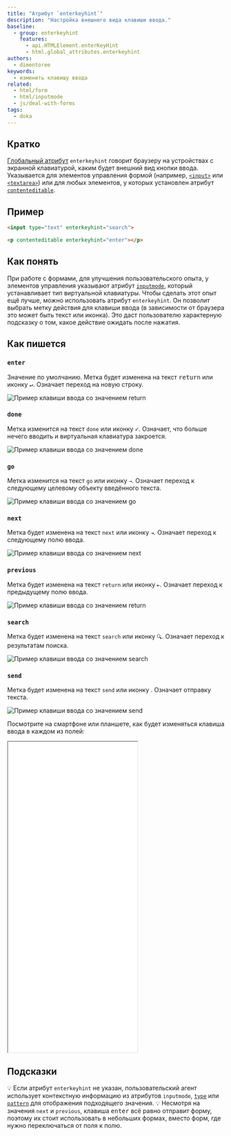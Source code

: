 ```yaml
---
title: "Атрибут `enterkeyhint`"
description: "Настройка внешнего вида клавиши ввода."
baseline:
  - group: enterkeyhint
    features:
      - api.HTMLElement.enterKeyHint
      - html.global_attributes.enterkeyhint
authors:
  - dimentoree
keywords:
  - изменить клавишу ввода
related:
  - html/form
  - html/inputmode
  - js/deal-with-forms
tags:
  - doka
---
```


## Кратко

[Глобальный атрибут](/html/global-attrs/) `enterkeyhint` говорит браузеру на устройствах с экранной клавиатурой, каким будет внешний вид кнопки ввода. Указывается для элементов управления формой (например, [`<input>`](/html/input/) или [`<textarea>`](/html/textarea/)) или для любых элементов, у которых установлен атрибут [`contenteditable`](/html/global-attrs/#contenteditable).

## Пример

```html
<input type="text" enterkeyhint="search">

<p contenteditable enterkeyhint="enter"></p>
```

## Как понять

При работе с формами, для улучшения пользовательского опыта, у элементов управления указывают атрибут [`inputmode`](/html/inputmode/), который устанавливает тип виртуальной клавиатуры. Чтобы сделать этот опыт ещё лучше, можно использовать атрибут `enterkeyhint`. Он позволит выбрать метку действия для клавиши ввода (в зависимости от браузера это может быть текст или иконка). Это даст пользователю характерную подсказку о том, какое действие ожидать после нажатия.

## Как пишется

### `enter`

Значение по умолчанию. Метка будет изменена на текст <kbd>return</kbd> или иконку <kbd>↵</kbd>. Означает переход на новую строку.

![Пример клавиши ввода со значением return](images/enterkeyhint-enter.png)

### `done`

Метка изменится на текст `done` или иконку <kbd>✓</kbd>. Означает, что больше нечего вводить и виртуальная клавиатура закроется.

![Пример клавиши ввода со значением done](images/enterkeyhint-done.png)

### `go`

Метка изменится на текст `go` или иконку <kbd>`→`</kbd>. Означает переход к следующему целевому объекту введённого текста.

![Пример клавиши ввода со значением go](images/enterkeyhint-go.png)

### `next`

Метка будет изменена на текст `next` или иконку <kbd>`⇥`</kbd>. Означает переход к следующему полю ввода.

![Пример клавиши ввода со значением next](images/enterkeyhint-next.png)

### `previous`

Метка будет изменена на текст `return` или иконку <kbd>`⇤`</kbd>. Означает переход к предыдущему полю ввода.

![Пример клавиши ввода со значением return](images/enterkeyhint-previous.png)

### `search`

Метка будет изменена на текст `search` или иконку <kbd>`🔍`</kbd>. Означает переход к результатам поиска.

![Пример клавиши ввода со значением search](images/enterkeyhint-search.png)

### `send`

Метка будет изменена на текст `send` или иконку . Означает отправку текста.

![Пример клавиши ввода со значением send](images/enterkeyhint-send.png)

Посмотрите на смартфоне или планшете, как будет изменяться клавиша ввода в каждом из полей:

<iframe title="Поля с разными метками клавиши ввода" src="demos/basic/" height="720"></iframe>

## Подсказки

💡 Если атрибут `enterkeyhint` не указан, пользовательский агент использует контекстную информацию из атрибутов `inputmode`, [`type`](/input/#type) или [`pattern`](/html/pattern/) для отображения подходящего значения.
💡 Несмотря на значения `next` и `previous`, клавиша <kbd>enter</kbd> всё равно отправит форму, поэтому их стоит использовать в небольших формах, вместо форм, где нужно переключаться от поля к полю.

